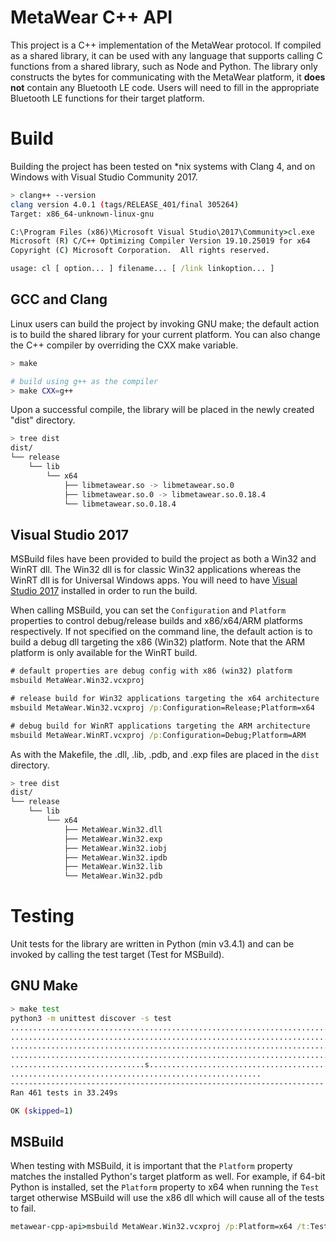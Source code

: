 # MetaWear C++ API #
This project is a C++ implementation of the MetaWear protocol.  If compiled as a shared library, it can be used with any language that supports calling 
C functions from a shared library, such as Node and Python.  The library only constructs the bytes for communicating with the MetaWear platform, it 
**does not** contain any Bluetooth LE code.  Users will need to fill in the appropriate Bluetooth LE functions for their target platform.

# Build #
Building the project has been tested on \*nix systems with Clang 4, and on Windows with Visual Studio Community 2017.  

```sh
> clang++ --version
clang version 4.0.1 (tags/RELEASE_401/final 305264)
Target: x86_64-unknown-linux-gnu
```
```bat
C:\Program Files (x86)\Microsoft Visual Studio\2017\Community>cl.exe
Microsoft (R) C/C++ Optimizing Compiler Version 19.10.25019 for x64
Copyright (C) Microsoft Corporation.  All rights reserved.

usage: cl [ option... ] filename... [ /link linkoption... ]
```

## GCC and Clang ##
Linux users can build the project by invoking GNU make; the default action is to build the shared library for your current platform.  You can also 
change the C++ compiler by overriding the CXX make variable.

```sh
> make

# build using g++ as the compiler
> make CXX=g++
```

Upon a successful compile, the library will be placed in the newly created "dist" directory.

```sh
> tree dist
dist/
└── release
    └── lib
        └── x64
            ├── libmetawear.so -> libmetawear.so.0
            ├── libmetawear.so.0 -> libmetawear.so.0.18.4
            └── libmetawear.so.0.18.4

```

## Visual Studio 2017 ##
MSBuild files have been provided to build the project as both a Win32 and WinRT dll.  The Win32 dll is for classic Win32 applications whereas the 
WinRT dll is for Universal Windows apps.  You will need to have [Visual Studio 2017](https://www.visualstudio.com/downloads/) installed in order to 
run the build.

When calling MSBuild, you can set the `Configuration` and `Platform` properties to control debug/release builds and x86/x64/ARM platforms 
respectively.  If not specified on the command line, the default action is to build a debug dll targeting the x86 (Win32) platform.  Note that the ARM 
platform is only available for the WinRT build.

```bat
# default properties are debug config with x86 (win32) platform
msbuild MetaWear.Win32.vcxproj

# release build for Win32 applications targeting the x64 architecture 
msbuild MetaWear.Win32.vcxproj /p:Configuration=Release;Platform=x64

# debug build for WinRT applications targeting the ARM architecture 
msbuild MetaWear.WinRT.vcxproj /p:Configuration=Debug;Platform=ARM
```

As with the Makefile, the .dll, .lib, .pdb, and .exp files are placed in the `dist` directory.

```sh
> tree dist
dist/
└── release
    └── lib
        └── x64
            ├── MetaWear.Win32.dll
            ├── MetaWear.Win32.exp
            ├── MetaWear.Win32.iobj
            ├── MetaWear.Win32.ipdb
            ├── MetaWear.Win32.lib
            └── MetaWear.Win32.pdb

```

# Testing #
Unit tests for the library are written in Python (min v3.4.1) and can be invoked by calling the test target (Test for MSBuild).

## GNU Make ##
```sh
> make test
python3 -m unittest discover -s test
.................................................................................
.................................................................................
.................................................................................
.................................................................................
..............................s..................................................
........................................................
----------------------------------------------------------------------
Ran 461 tests in 33.249s

OK (skipped=1)
```

## MSBuild ##
When testing with MSBuild, it is important that the `Platform` property matches the installed Python's target platform as well.  For example, if 
64-bit Python is installed, set the `Platform` property to x64 when running the `Test` target otherwise MSBuild will use the x86 dll which will cause 
all of the tests to fail.

```bat
metawear-cpp-api>msbuild MetaWear.Win32.vcxproj /p:Platform=x64 /t:Test
```
